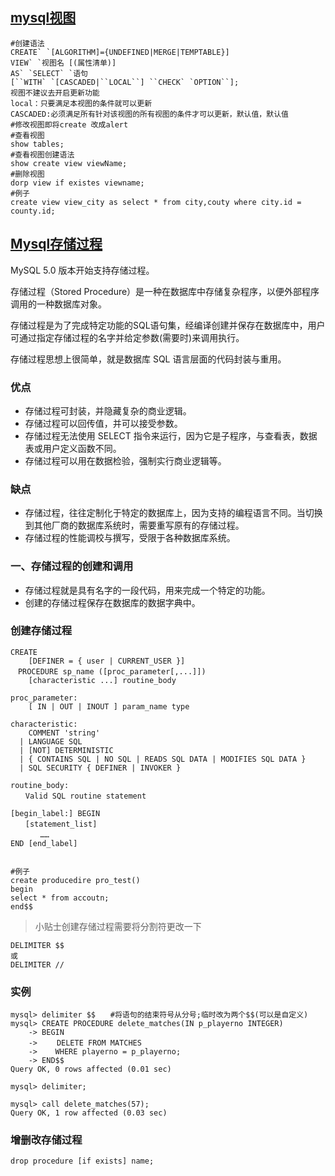## [mysql视图](https://www.jb51.net/article/138232.htm)

```
#创建语法
CREATE` `[ALGORITHM]={UNDEFINED|MERGE|TEMPTABLE}]
VIEW` `视图名 [(属性清单)]
AS` `SELECT` `语句
[``WITH` `[CASCADED|``LOCAL``] ``CHECK` `OPTION``];
视图不建议去开启更新功能
local：只要满足本视图的条件就可以更新
CASCADED:必须满足所有针对该视图的所有视图的条件才可以更新，默认值，默认值
#修改视图即将create 改成alert
#查看视图
show tables;
#查看视图创建语法
show create view viewName;
#删除视图
dorp view if existes viewname;
#例子
create view view_city as select * from city,couty where city.id = county.id;
```

## [Mysql存储过程](https://www.runoob.com/w3cnote/mysql-stored-procedure.html)

MySQL 5.0 版本开始支持存储过程。

存储过程（Stored Procedure）是一种在数据库中存储复杂程序，以便外部程序调用的一种数据库对象。

存储过程是为了完成特定功能的SQL语句集，经编译创建并保存在数据库中，用户可通过指定存储过程的名字并给定参数(需要时)来调用执行。

存储过程思想上很简单，就是数据库 SQL 语言层面的代码封装与重用。

### 优点

- 存储过程可封装，并隐藏复杂的商业逻辑。
- 存储过程可以回传值，并可以接受参数。
- 存储过程无法使用 SELECT 指令来运行，因为它是子程序，与查看表，数据表或用户定义函数不同。
- 存储过程可以用在数据检验，强制实行商业逻辑等。

### 缺点

- 存储过程，往往定制化于特定的数据库上，因为支持的编程语言不同。当切换到其他厂商的数据库系统时，需要重写原有的存储过程。
- 存储过程的性能调校与撰写，受限于各种数据库系统。

### 一、存储过程的创建和调用

- 存储过程就是具有名字的一段代码，用来完成一个特定的功能。
- 创建的存储过程保存在数据库的数据字典中。

### 创建存储过程

```
CREATE
    [DEFINER = { user | CURRENT_USER }]
　PROCEDURE sp_name ([proc_parameter[,...]])
    [characteristic ...] routine_body
 
proc_parameter:
    [ IN | OUT | INOUT ] param_name type
 
characteristic:
    COMMENT 'string'
  | LANGUAGE SQL
  | [NOT] DETERMINISTIC
  | { CONTAINS SQL | NO SQL | READS SQL DATA | MODIFIES SQL DATA }
  | SQL SECURITY { DEFINER | INVOKER }
 
routine_body:
　　Valid SQL routine statement
 
[begin_label:] BEGIN
　　[statement_list]
　　　　……
END [end_label]


#例子
create producedire pro_test()
begin 
select * from accoutn;
end$$
```

> 小贴士创建存储过程需要将分割符更改一下

```
DELIMITER $$
或
DELIMITER //
```

### 实例

```
mysql> delimiter $$　　#将语句的结束符号从分号;临时改为两个$$(可以是自定义)
mysql> CREATE PROCEDURE delete_matches(IN p_playerno INTEGER)
    -> BEGIN
    -> 　　DELETE FROM MATCHES
    ->    WHERE playerno = p_playerno;
    -> END$$
Query OK, 0 rows affected (0.01 sec)
 
mysql> delimiter;

mysql> call delete_matches(57);
Query OK, 1 row affected (0.03 sec)
```

### 增删改存储过程

```
drop procedure [if exists] name;
```

